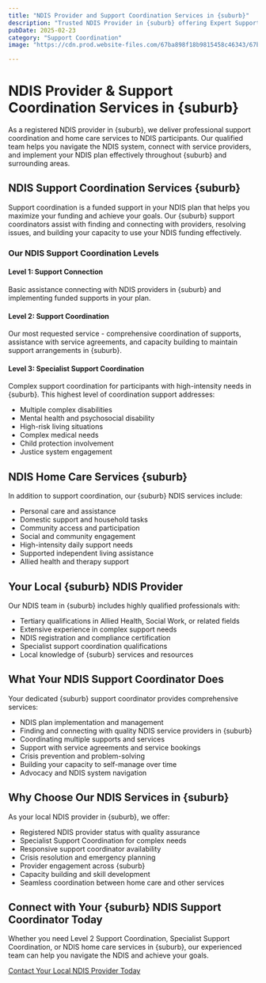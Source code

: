 ```yaml
---
title: "NDIS Provider and Support Coordination Services in {suburb}"
description: "Trusted NDIS Provider in {suburb} offering Expert Support Coordination (Level 2) and Specialist Support Coordination (Level 3). Connect with our local NDIS home care and support services today."
pubDate: 2025-02-23
category: "Support Coordination"
image: "https://cdn.prod.website-files.com/67ba898f18b9815458c46343/67baa2c6b21db79b34b31c4f_dominik-lange-VUOiQW4OeLI-unsplash.webp"

---
```


# NDIS Provider & Support Coordination Services in {suburb}

As a registered NDIS provider in {suburb}, we deliver professional support coordination and home care services to NDIS participants. Our qualified team helps you navigate the NDIS system, connect with service providers, and implement your NDIS plan effectively throughout {suburb} and surrounding areas.

## NDIS Support Coordination Services {suburb}

Support coordination is a funded support in your NDIS plan that helps you maximize your funding and achieve your goals. Our {suburb} support coordinators assist with finding and connecting with providers, resolving issues, and building your capacity to use your NDIS funding effectively.

### Our NDIS Support Coordination Levels

#### Level 1: Support Connection
Basic assistance connecting with NDIS providers in {suburb} and implementing funded supports in your plan.

#### Level 2: Support Coordination
Our most requested service - comprehensive coordination of supports, assistance with service agreements, and capacity building to maintain support arrangements in {suburb}.

#### Level 3: Specialist Support Coordination
Complex support coordination for participants with high-intensity needs in {suburb}. This highest level of coordination support addresses:

- Multiple complex disabilities
- Mental health and psychosocial disability
- High-risk living situations
- Complex medical needs
- Child protection involvement
- Justice system engagement

## NDIS Home Care Services {suburb}

In addition to support coordination, our {suburb} NDIS services include:

- Personal care and assistance
- Domestic support and household tasks
- Community access and participation
- Social and community engagement
- High-intensity daily support needs
- Supported independent living assistance
- Allied health and therapy support

## Your Local {suburb} NDIS Provider

Our NDIS team in {suburb} includes highly qualified professionals with:

- Tertiary qualifications in Allied Health, Social Work, or related fields
- Extensive experience in complex support needs
- NDIS registration and compliance certification
- Specialist support coordination qualifications
- Local knowledge of {suburb} services and resources

## What Your NDIS Support Coordinator Does

Your dedicated {suburb} support coordinator provides comprehensive services:

- NDIS plan implementation and management
- Finding and connecting with quality NDIS service providers in {suburb}
- Coordinating multiple supports and services
- Support with service agreements and service bookings
- Crisis prevention and problem-solving
- Building your capacity to self-manage over time
- Advocacy and NDIS system navigation

## Why Choose Our NDIS Services in {suburb}

As your local NDIS provider in {suburb}, we offer:

- Registered NDIS provider status with quality assurance
- Specialist Support Coordination for complex needs
- Responsive support coordinator availability
- Crisis resolution and emergency planning
- Provider engagement across {suburb}
- Capacity building and skill development
- Seamless coordination between home care and other services

## Connect with Your {suburb} NDIS Support Coordinator Today

Whether you need Level 2 Support Coordination, Specialist Support Coordination, or NDIS home care services in {suburb}, our experienced team can help you navigate the NDIS and achieve your goals.

[Contact Your Local NDIS Provider Today](/contact)
